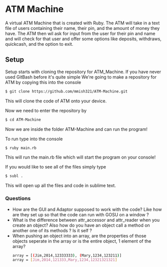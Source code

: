 # ATM Machine
A virtual ATM Machine that is created with Ruby. The ATM will take in a text file of users containing their name, their pin, and the amount of money they have. The ATM then wil ask for input from the user for their pin and name and will check for that user and offer some options like deposits, withdraws, quickcash, and the option to exit.
## Setup
Setup starts with cloning the repository for ATM_Machine. 
If you have never used GitBash before it's quite simple
We're going to make a repository for ATM by copying this into the console
```sh
$ git clone https://github.com/mmish321/ATM-Machine.git
```
This will clone the code of ATM onto your device.

Now we need to enter the repository by
```sh
$ cd ATM-Machine
```
Now we are inside the folder ATM-Machine and can run the program!

To run type into the console
```sh
$ ruby main.rb
```
This will run the main.rb file which will start the program on your console!


If you would like to see all of the files simply type
```sh
$ subl .
```
This will open up all the files and code in sublime text.
### Questions
* How are the GUI and Adaptor supposed to work with the code? Like how are they set up so that the code can run with GOSU on a window ?
* What is the difference between attr_accessor and attr_reader when you create an object? Also how do you have an object call a method on another one of its methods ? Is it self ?
* When pushing an object into an array, are the properties of those objects seperate in the array or is the entire object, 1 element of the array? 
    ```sh
    array = [(Jim,2014,12333333), (Mary,1234,123211)]
    array = [Jim,2014,121333,Mary,1234,12321321321]
    ```




